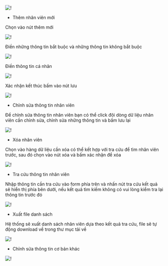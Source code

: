 ![!](../../../../assets/hr/hr001.png "")

- Thêm nhân viên mới 

Chọn vào nút thêm mới

![!](../../../../assets/hr/hr002.png "")


Điền những thông tin bắt buộc và những thông tin không bắt buộc

![!](../../../../assets/hr/hr003.png "")


Điền thông tin cá nhân 

![!](../../../../assets/hr/hr004.png "")


Xác nhận kết thúc bấm vào nút lưu

![!](../../../../assets/hr/hr005.png "")

- Chỉnh sửa thông tin nhân viên

Để chỉnh sửa thông tin nhân viên bạn có thể click đôi dòng dữ liệu nhân viên cần chỉnh sửa, chỉnh sửa những thông tin và bấm lưu lại

![!](../../../../assets/hr/hr005.png "")

- Xóa nhân viên

Chọn vào hàng dữ liệu cần xóa có thể kết hợp với tra cứu để tìm nhân viên trước, sau đó chọn vào nút xóa và bấm xác nhận để xóa 

![!](../../../../assets/hr/hr007.png "")

- Tra cứu thông tin nhân viên

Nhập thông tin cần tra cứu vào form phía trên và nhấn nút tra cứu kết quả sẽ hiển thị phía bên dưới, nếu kết quả tìm kiếm không có vui lòng kiểm tra lại thông tin trước đó

![!](../../../../assets/hr/hr006.png "")

- Xuất file danh sách

Hệ thống sẽ xuất danh sách nhân viên dựa theo kết quả tra cứu, file sẽ tự động download về trong thư mục tải về

![!](../../../../assets/hr/hr008.png "")

- Chỉnh sửa thông tin cơ bản khác

![!](../../../../assets/hr/hr009.png "")